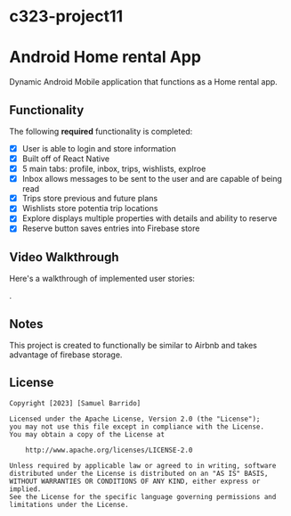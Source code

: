 # c323-project11
# Android Home rental App

Dynamic Android Mobile application that functions as a Home rental app. 

## Functionality 

The following **required** functionality is completed:
 
* [x] User is able to login and store information
* [x] Built off of React Native
* [x] 5 main tabs: profile, inbox, trips, wishlists, explroe
* [x] Inbox allows messages to be sent to the user and are capable of being read
* [x] Trips store previous and future plans
* [x] Wishlists store potentia trip locations 
* [x] Explore displays multiple properties with details and ability to reserve
* [x] Reserve button saves entries into Firebase store

## Video Walkthrough

Here's a walkthrough of implemented user stories:

![]().

## Notes

This project is created to functionally be similar to Airbnb and takes advantage of firebase storage. 
## License

    Copyright [2023] [Samuel Barrido]

    Licensed under the Apache License, Version 2.0 (the "License");
    you may not use this file except in compliance with the License.
    You may obtain a copy of the License at

        http://www.apache.org/licenses/LICENSE-2.0

    Unless required by applicable law or agreed to in writing, software
    distributed under the License is distributed on an "AS IS" BASIS,
    WITHOUT WARRANTIES OR CONDITIONS OF ANY KIND, either express or implied.
    See the License for the specific language governing permissions and
    limitations under the License.
